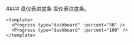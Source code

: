 <cn>
#### 盘仪表进度条
盘仪表进度条。
</cn>

```vue
<template>
  <Progress type="dashboard" :percent="50" />
  <Progress type="dashboard" :percent="100" />
</template>
```